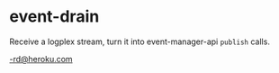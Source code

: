 # event-drain

Receive a logplex stream, turn it into event-manager-api `publish` calls.

-rd@heroku.com 